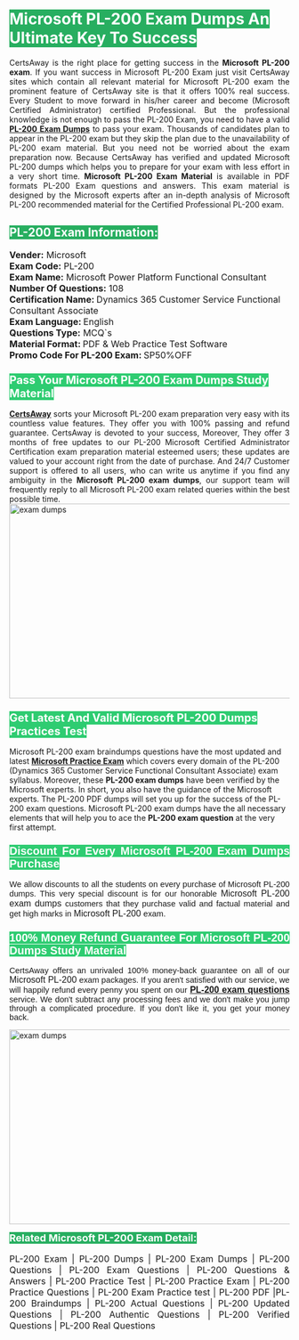 <h1><span style="color:#ffffff"><strong><span style="background-color:#27ae60">Microsoft PL-200 Exam Dumps An Ultimate Key To Success</span></strong></span></h1> <div style="text-align:justify">CertsAway is the right place for getting success in the <strong>Microsoft PL-200 exam</strong>. If you want success in Microsoft PL-200 Exam just visit CertsAway sites which contain all relevant material for Microsoft PL-200 exam the prominent feature of CertsAway site is that it offers 100% real success. Every Student to move forward in his/her career and become (Microsoft Certified Administrator) certified Professional. But the professional knowledge is not enough to pass the PL-200 Exam, you need to have a valid <a href="https://www.certsaway.com/microsoft/pl-200-exam-dumps"><strong>PL-200 Exam Dumps</strong></a> to pass your exam. Thousands of candidates plan to appear in the PL-200 exam but they skip the plan due to the unavailability of PL-200 exam material. But you need not be worried about the exam preparation now. Because CertsAway has verified and updated Microsoft PL-200 dumps which helps you to prepare for your exam with less effort in a very short time. <strong>Microsoft PL-200 Exam Material</strong> is available in PDF formats PL-200 Exam questions and answers. This exam material is designed by the Microsoft experts after an in-depth analysis of Microsoft PL-200 recommended material for the Certified Professional PL-200 exam.</div> <h2 style="text-align:justify"><span style="color:#ffffff"><span style="background-color:#27ae60">PL-200 Exam Information:</span></span></h2> <p><span style="font-size:16px"><strong>Vender:</strong> Microsoft<br /> <strong>Exam Code:</strong> PL-200<br /> <strong>Exam Name:</strong> Microsoft Power Platform Functional Consultant<br /> <strong>Number Of Questions:</strong> 108<br /> <strong>Certification Name: </strong>Dynamics 365 Customer Service Functional Consultant Associate<br /> <strong>Exam Language: </strong>English<br /> <strong>Questions Type:</strong> MCQ`s<br /> <strong>Material Format: </strong>PDF & Web Practice Test Software<br /> <strong>Promo Code For PL-200 Exam: </strong>SP50%OFF</span></p> <h3><span style="font-size:20px"><span style="color:#ffffff"><strong><span style="background-color:#2ecc71">Pass Your Microsoft PL-200 Exam Dumps Study Material</span></strong></span></span></h3> <div style="text-align:justify"><a href=" https://www.certsaway.com/"><strong>CertsAway</strong></a> sorts your Microsoft PL-200 exam preparation very easy with its countless value features. They offer you with 100% passing and refund guarantee. CertsAway is devoted to your success, Moreover, They offer 3 months of free updates to our PL-200 Microsoft Certified Administrator Certification exam preparation material esteemed users; these updates are valued to your account right from the date of purchase. And 24/7 Customer support is offered to all users, who can write us anytime if you find any ambiguity in the <strong>Microsoft PL-200 exam dumps</strong>, our support team will frequently reply to all Microsoft PL-200 exam related queries within the best possible time.</div> <div style="text-align:justify"> </div> <div style="text-align:justify"><a href="https://www.certsaway.com/microsoft/pl-200-exam-dumps" rel="no-follow"><img alt="exam dumps" src="https://www.certcollections.com/uploads/content/certsaway.png" style="height:350px; width:750px" /></a></div> <h3><span style="font-size:20px"><span style="color:#ffffff"><strong><span style="background-color:#2ecc71">Get Latest And Valid Microsoft PL-200 Dumps Practices Test</span></strong></span></span></h3> <p>Microsoft PL-200 exam braindumps questions have the most updated and latest <a href="https://www.certsaway.com/microsoft-questions"><strong>Microsoft Practice Exam</strong></a> which covers every domain of the PL-200 (Dynamics 365 Customer Service Functional Consultant Associate) exam syllabus. Moreover, these <strong>PL-200 exam dumps</strong> have been verified by the Microsoft experts. In short, you also have the guidance of the Microsoft experts. The PL-200 PDF dumps will set you up for the success of the PL-200 exam questions. Microsoft PL-200 exam dumps have the all necessary elements that will help you to ace the <strong>PL-200 exam question</strong> at the very first attempt.</p> <h3 style="text-align:justify"><span style="font-size:20px"><span style="color:#ffffff"><strong><span style="font-family:Calibri,sans-serif"><span style="background-color:#2ecc71">Discount For Every </span><span style="background-color:#2ecc71">Microsoft PL-200 Exam</span><span style="background-color:#2ecc71"> Dumps Purchase</span></span></strong></span></span></h3> <div style="text-align:justify"> <p><span style="font-size:11pt"><span style="font-family:Calibri,sans-serif">We allow discounts to all the students on every purchase of Microsoft PL-200 dumps. This very special discount is for our honorable <span style="font-size:12.0pt"><span style="background-color:white">Microsoft PL-200 exam dumps </span></span>customers that they purchase valid and factual material and get high marks in <span style="font-size:12.0pt"><span style="background-color:white">Microsoft PL-200 </span></span>exam. </span></span></p> <h3><span style="font-size:20px"><span style="color:#ffffff"><strong><span style="font-family:Calibri,sans-serif"><span style="background-color:#2ecc71">100% Money Refund Guarantee For </span><span style="background-color:#2ecc71">Microsoft PL-200 Dumps Study Material</span></span></strong></span></span></h3> <p><span style="font-size:11pt"><span style="font-family:Calibri,sans-serif">CertsAway offers an unrivaled 100% money-back guarantee on all of our <span style="font-size:12.0pt"><span style="background-color:white">Microsoft PL-200 </span></span>exam packages. If you aren't satisfied with our service, we will happily refund every penny you spent on our <span style="font-size:12.0pt"><span style="background-color:white"><a href="https://www.certsaway.com/microsoft/pl-200-exam-dumps"><strong>PL-200 exam questions</strong></a> </span></span>service. We don't subtract any processing fees and we don't make you jump through a complicated procedure. If you don't like it, you get your money back.</span></span></p> <p><a href="https://www.certsaway.com/microsoft/pl-200-exam-dumps" rel="no-follow"><img alt="exam dumps" src="https://www.certcollections.com/uploads/content/certsaway_(2)2.png" style="height:350px; width:750px" /></a></p> <p><span style="color:#ffffff"><strong><span style="font-size:18px"><span style="background-color:#27ae60">Related Microsoft PL-200 Exam Detail:</span></span></strong></span><br /> <br /> <span style="font-size:16px">PL-200 Exam | PL-200 Dumps | PL-200 Exam Dumps | PL-200 Questions | PL-200 Exam Questions | PL-200 Questions & Answers | PL-200 Practice Test | PL-200 Practice Exam | PL-200 Practice Questions | PL-200 Exam Practice test | PL-200 PDF |PL-200 Braindumps | PL-200 Actual Questions | PL-200 Updated Questions | PL-200 Authentic Questions | PL-200 Verified Questions | PL-200 Real Questions</span></p> </div>
